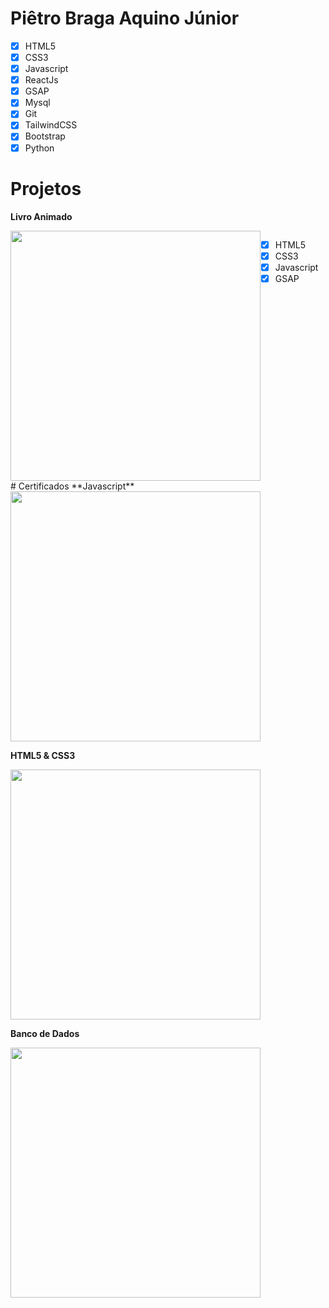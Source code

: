 # Piêtro Braga Aquino Júnior

- [x] HTML5
- [x] CSS3
- [x] Javascript
- [x] ReactJs
- [x] GSAP
- [x] Mysql
- [x] Git
- [x] TailwindCSS
- [x] Bootstrap
- [x] Python

# Projetos
**Livro Animado**
<div style="display:flex;">
<img src="https://user-images.githubusercontent.com/85259321/178920494-076a1b99-7e1f-4feb-873b-4a287fc31498.gif" style='width:400px' />

- [x] HTML5
- [x] CSS3
- [x] Javascript
- [x] GSAP
</div>
# Certificados
**Javascript**

<img src="https://user-images.githubusercontent.com/85259321/179030066-dd09a757-f8cb-4703-9996-e8ffc418020f.jpg" style='width:400px' />

**HTML5 & CSS3**

<img src="https://user-images.githubusercontent.com/85259321/179030084-625fdaa0-8b0b-4cd6-892d-f78ddbffbbbc.jpg" style='width:400px' />

**Banco de Dados**

<img src="https://user-images.githubusercontent.com/85259321/179418835-e32bde44-5913-4bd5-861a-fdc2ae76e45e.jpg" style='width:400px' />
